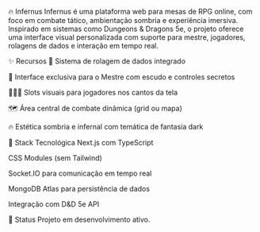 🔥 Infernus
Infernus é uma plataforma web para mesas de RPG online, com foco em combate tático, ambientação sombria e experiência imersiva. Inspirado em sistemas como Dungeons & Dragons 5e, o projeto oferece uma interface visual personalizada com suporte para mestre, jogadores, rolagens de dados e interação em tempo real.

✨ Recursos
🎲 Sistema de rolagem de dados integrado

🧙 Interface exclusiva para o Mestre com escudo e controles secretos

🧑‍🤝‍🧑 Slots visuais para jogadores nos cantos da tela

🗺️ Área central de combate dinâmica (grid ou mapa)

🔥 Estética sombria e infernal com temática de fantasia dark

🧱 Stack Tecnológica
Next.js com TypeScript

CSS Modules (sem Tailwind)

Socket.IO para comunicação em tempo real

MongoDB Atlas para persistência de dados

Integração com D&D 5e API

🚧 Status
Projeto em desenvolvimento ativo.
